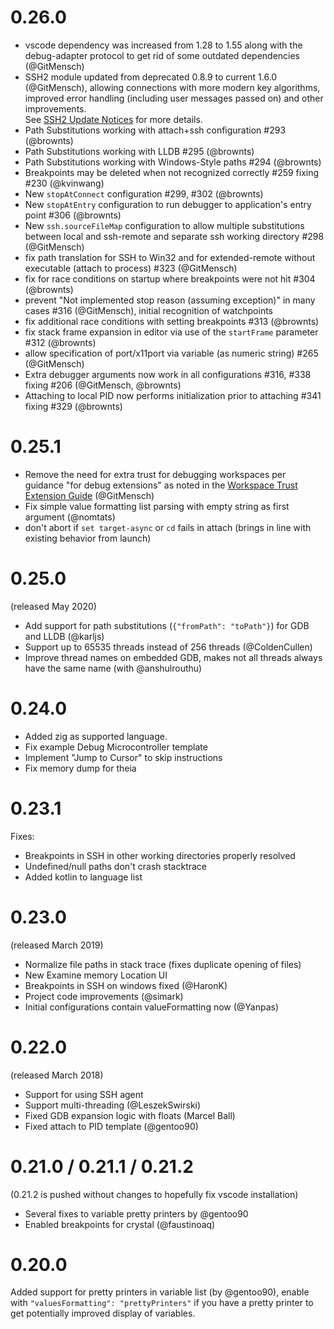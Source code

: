 # 0.26.0

* vscode dependency was increased from 1.28 to 1.55 along with the debug-adapter protocol to get rid of some outdated dependencies (@GitMensch)
* SSH2 module updated from deprecated 0.8.9 to current 1.6.0 (@GitMensch),
  allowing connections with more modern key algorithms, improved error handling (including user messages passed on) and other improvements.  
  See [SSH2 Update Notices](https://github.com/mscdex/ssh2/issues/935) for more details.
* Path Substitutions working with attach+ssh configuration #293 (@brownts)
* Path Substitutions working with LLDB #295 (@brownts)
* Path Substitutions working with Windows-Style paths #294 (@brownts)
* Breakpoints may be deleted when not recognized correctly #259 fixing #230 (@kvinwang)
* New `stopAtConnect` configuration #299, #302 (@brownts)
* New `stopAtEntry` configuration to run debugger to application's entry point #306 (@brownts)
* New `ssh.sourceFileMap` configuration to allow multiple substitutions between local and ssh-remote and separate ssh working directory #298 (@GitMensch)
* fix path translation for SSH to Win32 and for extended-remote without executable (attach to process) #323 (@GitMensch)
* fix for race conditions on startup where breakpoints were not hit #304 (@brownts)
* prevent "Not implemented stop reason (assuming exception)" in many cases #316 (@GitMensch),
  initial recognition of watchpoints
* fix additional race conditions with setting breakpoints #313 (@brownts)
* fix stack frame expansion in editor via use of the `startFrame` parameter #312 (@brownts)
* allow specification of port/x11port via variable (as numeric string) #265 (@GitMensch)
* Extra debugger arguments now work in all configurations #316, #338 fixing #206 (@GitMensch, @brownts)
* Attaching to local PID now performs initialization prior to attaching #341 fixing #329 (@brownts)

# 0.25.1

* Remove the need for extra trust for debugging workspaces per guidance "for debug extensions" as noted in the [Workspace Trust Extension Guide](https://github.com/microsoft/vscode/issues/120251#issuecomment-825832603) (@GitMensch)
* Fix simple value formatting list parsing with empty string as first argument (@nomtats)
* don't abort if `set target-async` or `cd` fails in attach (brings in line with existing behavior from launch)

# 0.25.0

(released May 2020)

* Add support for path substitutions (`{"fromPath": "toPath"}`) for GDB and LLDB (@karljs)
* Support up to 65535 threads instead of 256 threads (@ColdenCullen)
* Improve thread names on embedded GDB, makes not all threads always have the same name (with @anshulrouthu)

# 0.24.0

* Added zig as supported language.
* Fix example Debug Microcontroller template
* Implement "Jump to Cursor" to skip instructions
* Fix memory dump for theia

# 0.23.1

Fixes:
* Breakpoints in SSH in other working directories properly resolved
* Undefined/null paths don't crash stacktrace
* Added kotlin to language list

# 0.23.0

(released March 2019)

* Normalize file paths in stack trace (fixes duplicate opening of files)
* New Examine memory Location UI
* Breakpoints in SSH on windows fixed (@HaronK)
* Project code improvements (@simark)
* Initial configurations contain valueFormatting now (@Yanpas)

# 0.22.0

(released March 2018)

* Support for using SSH agent
* Support multi-threading (@LeszekSwirski)
* Fixed GDB expansion logic with floats (Marcel Ball)
* Fixed attach to PID template (@gentoo90)

# 0.21.0 / 0.21.1 / 0.21.2

(0.21.2 is pushed without changes to hopefully fix vscode installation)

* Several fixes to variable pretty printers by @gentoo90
* Enabled breakpoints for crystal (@faustinoaq)

# 0.20.0

Added support for pretty printers in variable list (by @gentoo90), enable
with `"valuesFormatting": "prettyPrinters"` if you have a pretty printer
to get potentially improved display of variables.
